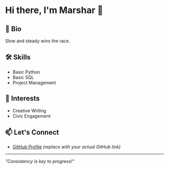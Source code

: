 # Hi there, I'm Marshar 👋

## 🌟 Bio
Slow and steady wins the race.

## 🛠️ Skills
- Basic Python
- Basic SQL
- Project Management

## 🌱 Interests
- Creative Writing
- Civic Engagement

## 📫 Let's Connect
- [GitHub Profile](https://github.com/Marshar) *(replace with your actual GitHub link)*

---
*"Consistency is key to progress!"*
